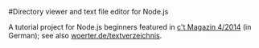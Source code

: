 #Directory viewer and text file editor for Node.js

A tutorial project for Node.js beginners featured in [c't Magazin 4/2014](https://www.heise.de/ct/ausgabe/2014-4-JavaScript-Anwendungen-fuer-den-Server-mit-Node-js-2222955.html) (in German); see also [woerter.de/textverzeichnis](http://www.woerter.de/textverzeichnis/#filter/id=168).
